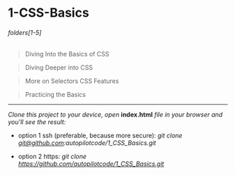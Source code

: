 # 1-CSS-Basics

###### folders[1-5]

> Diving Into the Basics of CSS

> Diving Deeper into CSS

> More on Selectors  CSS Features

> Practicing the Basics
---

*Clone this project to your device, open* **index.html** *file in your browser and you'll see the result:*

* option 1 ssh (preferable, because more secure): *git clone git@github.com:autopilotcode/1_CSS_Basics.git*

* option 2 https: *git clone https://github.com/autopilotcode/1_CSS_Basics.git*
